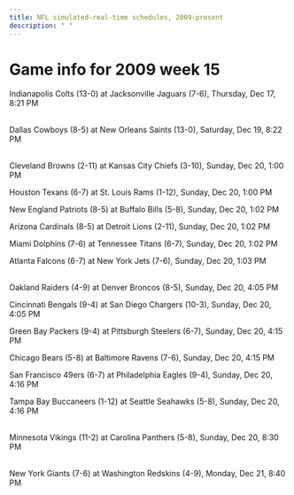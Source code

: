 ```yaml
---
title: NFL simulated-real-time schedules, 2009-present
description: " "
---
```


# Game info for 2009 week 15

Indianapolis Colts (13-0) at Jacksonville Jaguars (7-6), Thursday, Dec 17, 8:21 PM

<br/>Dallas Cowboys (8-5) at New Orleans Saints (13-0), Saturday, Dec 19, 8:22 PM

<br/>Cleveland Browns (2-11) at Kansas City Chiefs (3-10), Sunday, Dec 20, 1:00 PM

Houston Texans (6-7) at St. Louis Rams (1-12), Sunday, Dec 20, 1:00 PM

New England Patriots (8-5) at Buffalo Bills (5-8), Sunday, Dec 20, 1:02 PM

Arizona Cardinals (8-5) at Detroit Lions (2-11), Sunday, Dec 20, 1:02 PM

Miami Dolphins (7-6) at Tennessee Titans (6-7), Sunday, Dec 20, 1:02 PM

Atlanta Falcons (6-7) at New York Jets (7-6), Sunday, Dec 20, 1:03 PM

<br/>Oakland Raiders (4-9) at Denver Broncos (8-5), Sunday, Dec 20, 4:05 PM

Cincinnati Bengals (9-4) at San Diego Chargers (10-3), Sunday, Dec 20, 4:05 PM

Green Bay Packers (9-4) at Pittsburgh Steelers (6-7), Sunday, Dec 20, 4:15 PM

Chicago Bears (5-8) at Baltimore Ravens (7-6), Sunday, Dec 20, 4:15 PM

San Francisco 49ers (6-7) at Philadelphia Eagles (9-4), Sunday, Dec 20, 4:16 PM

Tampa Bay Buccaneers (1-12) at Seattle Seahawks (5-8), Sunday, Dec 20, 4:16 PM

<br/>Minnesota Vikings (11-2) at Carolina Panthers (5-8), Sunday, Dec 20, 8:30 PM

<br/>New York Giants (7-6) at Washington Redskins (4-9), Monday, Dec 21, 8:40 PM

